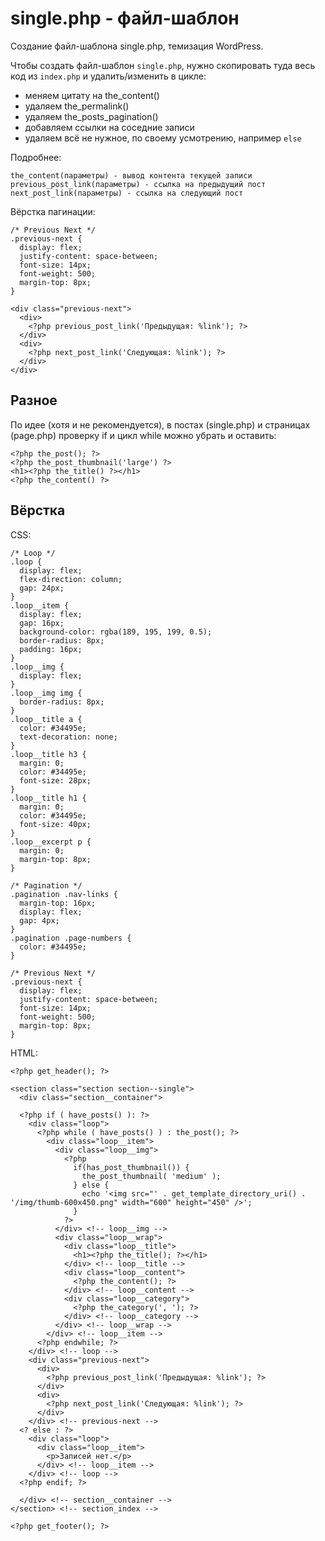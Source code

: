 # single.php - файл-шаблон 
Создание файл-шаблона single.php, темизация WordPress.

Чтобы создать файл-шаблон `single.php`, нужно скопировать туда весь код из `index.php` и удалить/изменить в цикле:

- меняем цитату на the_content()
- удаляем the_permalink()
- удаляем the_posts_pagination()
- добавляем ссылки на соседние записи
- удаляем всё не нужное, по своему усмотрению, например `else`

Подробнее:

    the_content(параметры) - вывод контента текущей записи
    previous_post_link(параметры) - ссылка на предыдущий пост
    next_post_link(параметры) - ссылка на следующий пост

Вёрстка пагинации:

    /* Previous Next */
    .previous-next {
      display: flex;
      justify-content: space-between;
      font-size: 14px;
      font-weight: 500;
      margin-top: 8px;
    }

    <div class="previous-next">
      <div>
        <?php previous_post_link('Предыдущая: %link'); ?>
      </div>
      <div>
        <?php next_post_link('Следующая: %link'); ?>
      </div>
    </div>

## Разное
По идее (хотя и не рекомендуется), в постах (single.php) и страницах (page.php) проверку if и цикл while можно убрать и оставить:

    <?php the_post(); ?>
    <?php the_post_thumbnail('large') ?>
    <h1><?php the_title() ?></h1>
    <?php the_content() ?>

## Вёрстка

CSS:

    /* Loop */
    .loop {
      display: flex;
      flex-direction: column;
      gap: 24px;
    }
    .loop__item {
      display: flex;
      gap: 16px;
      background-color: rgba(189, 195, 199, 0.5);
      border-radius: 8px;
      padding: 16px;
    }
    .loop__img {
      display: flex;
    }
    .loop__img img {
      border-radius: 8px;
    }
    .loop__title a {
      color: #34495e;
      text-decoration: none;
    }
    .loop__title h3 {
      margin: 0;
      color: #34495e;
      font-size: 28px;
    }
    .loop__title h1 {
      margin: 0;
      color: #34495e;
      font-size: 40px;
    }
    .loop__excerpt p {
      margin: 0;
      margin-top: 8px;
    }

    /* Pagination */
    .pagination .nav-links {
      margin-top: 16px;
      display: flex;
      gap: 4px;
    }
    .pagination .page-numbers {
      color: #34495e;
    }

    /* Previous Next */
    .previous-next {
      display: flex;
      justify-content: space-between;
      font-size: 14px;
      font-weight: 500;
      margin-top: 8px;
    }

HTML:

    <?php get_header(); ?>

    <section class="section section--single">
      <div class="section__container">

      <?php if ( have_posts() ): ?>
        <div class="loop">
          <?php while ( have_posts() ) : the_post(); ?>
            <div class="loop__item">
              <div class="loop__img">
                <?php
                  if(has_post_thumbnail()) {
                    the_post_thumbnail( 'medium' );
                  } else {
                    echo '<img src="' . get_template_directory_uri() . '/img/thumb-600x450.png" width="600" height="450" />';
                  }
                ?>
              </div> <!-- loop__img -->
              <div class="loop__wrap">
                <div class="loop__title">
                  <h1><?php the_title(); ?></h1>
                </div> <!-- loop__title -->
                <div class="loop__content">
                  <?php the_content(); ?>
                </div> <!-- loop__content -->
                <div class="loop__category">
                  <?php the_category(', '); ?>
                </div> <!-- loop__category -->
              </div> <!-- loop__wrap -->
            </div> <!-- loop__item -->
          <?php endwhile; ?>
        </div> <!-- loop -->
        <div class="previous-next">
          <div>
            <?php previous_post_link('Предыдущая: %link'); ?>
          </div>
          <div>
            <?php next_post_link('Следующая: %link'); ?>
          </div>
        </div> <!-- previous-next -->
      <? else : ?>
        <div class="loop">
          <div class="loop__item">
            <p>Записей нет.</p>
          </div> <!-- loop__item -->
        </div> <!-- loop -->
      <?php endif; ?>

      </div> <!-- section__container -->
    </section> <!-- section_index -->

    <?php get_footer(); ?>
